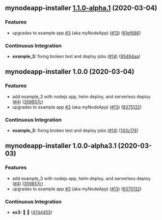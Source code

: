 ## mynodeapp-installer [1.1.0-alpha.1](https://github.com/cloud-elements/service-template/compare/mynodeapp-installer@1.0.0...mynodeapp-installer@1.1.0-alpha.1) (2020-03-04)


### Features

* upgrades to example app [#3](https://github.com/cloud-elements/service-template/issues/3) (aka myNodeApp) ([#13](https://github.com/cloud-elements/service-template/issues/13)) ([91ef666](https://github.com/cloud-elements/service-template/commit/91ef666050b03ba9093204d11685ab364d9a6f96))


### Continuous Integration

* **example_3:** fixing broken test and deploy jobs ([#14](https://github.com/cloud-elements/service-template/issues/14)) ([95494aa](https://github.com/cloud-elements/service-template/commit/95494aa946ae24c8f38506b7cbb9effa0a8a0ecf))

## mynodeapp-installer 1.0.0 (2020-03-04)


### Features

* add example_3 with nodejs app, helm deploy, and serverless deploy ([#4](https://github.com/cloud-elements/service-template/issues/4)) ([359857c](https://github.com/cloud-elements/service-template/commit/359857ca9b0981bdab9f785dc8513033d64adb7d))
* upgrades to example app [#3](https://github.com/cloud-elements/service-template/issues/3) (aka myNodeApp) ([#13](https://github.com/cloud-elements/service-template/issues/13)) ([9375132](https://github.com/cloud-elements/service-template/commit/9375132091a5070917836187b6b426d85239182a))


### Continuous Integration

* **example_3:** fixing broken test and deploy jobs ([#14](https://github.com/cloud-elements/service-template/issues/14)) ([143c174](https://github.com/cloud-elements/service-template/commit/143c174ffcb449bf62b6f7d0be998747d4a7141c))

## mynodeapp-installer 1.0.0-alpha3.1 (2020-03-03)


### Features

* add example_3 with nodejs app, helm deploy, and serverless deploy ([#4](https://github.com/cloud-elements/service-template/issues/4)) ([359857c](https://github.com/cloud-elements/service-template/commit/359857ca9b0981bdab9f785dc8513033d64adb7d))
* upgrades to example app [#3](https://github.com/cloud-elements/service-template/issues/3) (aka myNodeApp) ([#13](https://github.com/cloud-elements/service-template/issues/13)) ([9375132](https://github.com/cloud-elements/service-template/commit/9375132091a5070917836187b6b426d85239182a))


### Continuous Integration

* **ex3:** :hankey: :hankey: ([47d4455](https://github.com/cloud-elements/service-template/commit/47d4455cd135243001ed14b239c61ca3a4855a53))
